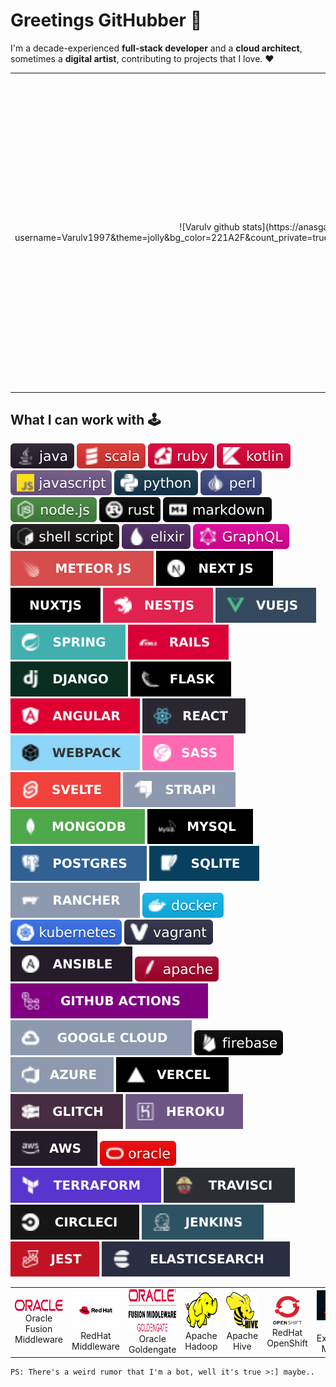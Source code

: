 <h1>Greetings GitHubber 🏮</h1>

I'm a decade-experienced **full-stack developer** and a **cloud architect**, sometimes a **digital artist**, contributing to projects that I love. :heart:<br/>
<table>
<tr>
<td align="center" width="60%">
![Varulv github stats](https://anasgamrani.vercel.app/api?username=Varulv1997&theme=jolly&bg_color=221A2F&count_private=true&title_color=E81248&include_all_commits&show_icons=true)
</td>
<td align="left">
<h2>Where to find me <img src="https://github.com/Varulv1997/Varulv1997/raw/master/stay_away_from_me_pls_im_peaceful/plsdontkillme.gif" width="58" height="38"/></h2>
<a href="https://discordapp.com/users/293458603967381504">
<img src="https://github.com/Varulv1997/Varulv1997/raw/master/stay_away_from_me_pls_im_peaceful/VARULV5506-%237289DA.svg"/>
</a>
<a href="https://gitlab.com/varulv1997">
<img src="https://github.com/Varulv1997/Varulv1997/raw/master/stay_away_from_me_pls_im_peaceful/gitlab-%23181717.svg"/>
</a>
<a href="https://www.openstack.org/community/members/profile/119833/anas-gamrani">
<img src="https://github.com/Varulv1997/Varulv1997/raw/master/stay_away_from_me_pls_im_peaceful/openstack.svg" width="32" height="32"/>
</a>
<a href="https://pinterest.com/varulv1997">
<img src="https://github.com/Varulv1997/Varulv1997/raw/master/stay_away_from_me_pls_im_peaceful/varulv1997-%23E60023.svg"/>
</a>
<a href="https://svartmaneasyl.slack.com">
<img src="https://github.com/Varulv1997/Varulv1997/raw/master/stay_away_from_me_pls_im_peaceful/Slack-4A154B.svg"/>
</a>
<a href="https://steamcommunity.com/id/varulv1997">
<img src="https://github.com/Varulv1997/Varulv1997/raw/master/stay_away_from_me_pls_im_peaceful/steam-%23000000.svg"/>
</a>
<a href="https://t.me/anas19971">
<img src="https://github.com/Varulv1997/Varulv1997/raw/master/stay_away_from_me_pls_im_peaceful/Telegram-2CA5E0.svg"/>
</a>
<a href="https://www.tumblr.com/blog/view/eigifellrtrevidfyrstahogg">
<img src="https://github.com/Varulv1997/Varulv1997/raw/master/stay_away_from_me_pls_im_peaceful/Tumblr-%2336465D.svg"/>
</a>
<a href="https://twitter.com/Ihmissusi97">
<img src="https://github.com/Varulv1997/Varulv1997/raw/master/stay_away_from_me_pls_im_peaceful/Ihmissusi97-%231DA1F2.svg"/>
</a>
<a href="">
<img src="https://github.com/Varulv1997/Varulv1997/raw/master/stay_away_from_me_pls_im_peaceful/adobe-%23FF0000.svg"/>
</a>
<a href="https://01100001a01101110a01100001a01110011.wordpress.com/">
<img src="https://github.com/Varulv1997/Varulv1997/raw/master/stay_away_from_me_pls_im_peaceful/WordPress-%23117AC9.svg"/>
</a>
<a href="mailto:farahianas5@gmail.com">
<img src="https://github.com/Varulv1997/Varulv1997/raw/master/stay_away_from_me_pls_im_peaceful/Gmail-D14836.svg"/>
</a>
<a href="https://www.reddit.com/user/TheWolf978/">
<img src="https://github.com/Varulv1997/Varulv1997/raw/master/stay_away_from_me_pls_im_peaceful/Reddit-FF4500.svg"/>
</a>
<a href="https://epicgames.com/7253dea3fde2453a8fcc67bc5cb0eac3">
<img src="https://github.com/Varulv1997/Varulv1997/raw/master/stay_away_from_me_pls_im_peaceful/epicgames-%23313131.svg"/>
</a>
<a href="https://bitbucket.org/svartmaneproduksjoner/">
<img src="https://github.com/Varulv1997/Varulv1997/raw/master/stay_away_from_me_pls_im_peaceful/bitbucket-%230047B3.svg"/>
</a>
</td>
</tr> 
</table>
<h2 align="left" id="varulv">What I can work with 🕹️</h2>
<p>
<img src="https://github.com/Varulv1997/Varulv1997/raw/master/stay_away_from_me_pls_im_peaceful/java-%23ED8B00.svg"/>
<img src="https://github.com/Varulv1997/Varulv1997/raw/master/stay_away_from_me_pls_im_peaceful/scala-%23DC322F.svg"/>
<img src="https://github.com/Varulv1997/Varulv1997/raw/master/stay_away_from_me_pls_im_peaceful/ruby-%23CC342D.svg"/>
<img src="https://github.com/Varulv1997/Varulv1997/raw/master/stay_away_from_me_pls_im_peaceful/kotlin-%230095D5.svg"/>
<img src="https://github.com/Varulv1997/Varulv1997/raw/master/stay_away_from_me_pls_im_peaceful/javascript-%23323330.svg"/>
<img src="https://github.com/Varulv1997/Varulv1997/raw/master/stay_away_from_me_pls_im_peaceful/python-%2314354C.svg"/>
<img src="https://github.com/Varulv1997/Varulv1997/raw/master/stay_away_from_me_pls_im_peaceful/perl-%2339457E.svg"/>
<img src="https://github.com/Varulv1997/Varulv1997/raw/master/stay_away_from_me_pls_im_peaceful/node.js-%2343853D.svg"/>
<img src="https://github.com/Varulv1997/Varulv1997/raw/master/stay_away_from_me_pls_im_peaceful/rust-%23000000.svg"/>
<img src="https://github.com/Varulv1997/Varulv1997/raw/master/stay_away_from_me_pls_im_peaceful/markdown-%23000000.svg"/>
<img src="https://github.com/Varulv1997/Varulv1997/raw/master/stay_away_from_me_pls_im_peaceful/shell_script-%23121011.svg"/>
<img src="https://github.com/Varulv1997/Varulv1997/raw/master/stay_away_from_me_pls_im_peaceful/elixir-%234B275F.svg"/>
<img src="https://github.com/Varulv1997/Varulv1997/raw/master/stay_away_from_me_pls_im_peaceful/-GraphQL-E10098.svg"/
<img src="https://github.com/Varulv1997/Varulv1997/raw/master/stay_away_from_me_pls_im_peaceful/express.js-%23404d59.svg"/>
<img src="https://github.com/Varulv1997/Varulv1997/raw/master/stay_away_from_me_pls_im_peaceful/meteorjs-%23d74c4c.svg"/>
<img src="https://github.com/Varulv1997/Varulv1997/raw/master/stay_away_from_me_pls_im_peaceful/nextjs-%23000000.svg"/>
<img src="https://github.com/Varulv1997/Varulv1997/raw/master/stay_away_from_me_pls_im_peaceful/NuxtJS-black.svg"/>
<img src="https://github.com/Varulv1997/Varulv1997/raw/master/stay_away_from_me_pls_im_peaceful/nestjs-%23E0234E.svg"/>
<img src="https://github.com/Varulv1997/Varulv1997/raw/master/stay_away_from_me_pls_im_peaceful/vuejs-%2335495e.svg"/>
<img src="https://github.com/Varulv1997/Varulv1997/raw/master/stay_away_from_me_pls_im_peaceful/spring-%236DB33F.svg"/>
<img src="https://github.com/Varulv1997/Varulv1997/raw/master/stay_away_from_me_pls_im_peaceful/rails-%23CC0000.svg"/>
<img src="https://github.com/Varulv1997/Varulv1997/raw/master/stay_away_from_me_pls_im_peaceful/django-%23092E20.svg"/>
<img src="https://github.com/Varulv1997/Varulv1997/raw/master/stay_away_from_me_pls_im_peaceful/flask-%23000.svg"/>
<img src="https://github.com/Varulv1997/Varulv1997/raw/master/stay_away_from_me_pls_im_peaceful/angular-%23DD0031.svg"/>
<img src="https://github.com/Varulv1997/Varulv1997/raw/master/stay_away_from_me_pls_im_peaceful/react-%2320232a.svg"/>
<img src="https://github.com/Varulv1997/Varulv1997/raw/master/stay_away_from_me_pls_im_peaceful/webpack-%238DD6F9.svg"/>
<img src="https://github.com/Varulv1997/Varulv1997/raw/master/stay_away_from_me_pls_im_peaceful/SASS-hotpink.svg"/>
<img src="https://github.com/Varulv1997/Varulv1997/raw/master/stay_away_from_me_pls_im_peaceful/svelte-%23f1413d.svg"/>
<img src="https://github.com/Varulv1997/Varulv1997/raw/master/stay_away_from_me_pls_im_peaceful/strapi-%232E7EEA.svg"/>
<img src="https://github.com/Varulv1997/Varulv1997/raw/master/stay_away_from_me_pls_im_peaceful/MongoDB-%234ea94b.svg"/>
<img src="https://github.com/Varulv1997/Varulv1997/raw/master/stay_away_from_me_pls_im_peaceful/mysql-%2300f.svg"/>
<img src="https://github.com/Varulv1997/Varulv1997/raw/master/stay_away_from_me_pls_im_peaceful/postgres-%23316192.svg"/>
<img src="https://github.com/Varulv1997/Varulv1997/raw/master/stay_away_from_me_pls_im_peaceful/sqlite-%2307405e.svg"/>
<img src="https://github.com/Varulv1997/Varulv1997/raw/master/stay_away_from_me_pls_im_peaceful/rancher-%230075A8.svg"/>
<img src="https://github.com/Varulv1997/Varulv1997/raw/master/stay_away_from_me_pls_im_peaceful/docker-%230db7ed.svg"/>
<img src="https://github.com/Varulv1997/Varulv1997/raw/master/stay_away_from_me_pls_im_peaceful/kubernetes-%23326ce5.svg"/>
<img src="https://github.com/Varulv1997/Varulv1997/raw/master/stay_away_from_me_pls_im_peaceful/vagrant-%231563FF.svg"/>
<img src="https://github.com/Varulv1997/Varulv1997/raw/master/stay_away_from_me_pls_im_peaceful/ansible-%231A1918.svg"/>
<img src="https://github.com/Varulv1997/Varulv1997/raw/master/stay_away_from_me_pls_im_peaceful/apache-%23D42029.svg"/>
<img src="https://github.com/Varulv1997/Varulv1997/raw/master/stay_away_from_me_pls_im_peaceful/githubactions-%232671E5.svg"/>
<img src="https://github.com/Varulv1997/Varulv1997/raw/master/stay_away_from_me_pls_im_peaceful/GoogleCloud-%234285F4.svg"/>
<img src="https://github.com/Varulv1997/Varulv1997/raw/master/stay_away_from_me_pls_im_peaceful/firebase-%23039BE5.svg"/>
<img src="https://github.com/Varulv1997/Varulv1997/raw/master/stay_away_from_me_pls_im_peaceful/azure-%230072C6.svg"/>
<img src="https://github.com/Varulv1997/Varulv1997/raw/master/stay_away_from_me_pls_im_peaceful/vercel-%23000000.svg"/>
<img src="https://github.com/Varulv1997/Varulv1997/raw/master/stay_away_from_me_pls_im_peaceful/glitch-%233333FF.svg"/>
<img src="https://github.com/Varulv1997/Varulv1997/raw/master/stay_away_from_me_pls_im_peaceful/heroku-%23430098.svg"/>
<img src="https://github.com/Varulv1997/Varulv1997/raw/master/stay_away_from_me_pls_im_peaceful/AWS-%23FF9900.svg"/>
<img src="https://github.com/Varulv1997/Varulv1997/raw/master/stay_away_from_me_pls_im_peaceful/oracle-%23F00000.svg"/>
<img src="https://github.com/Varulv1997/Varulv1997/raw/master/stay_away_from_me_pls_im_peaceful/terraform-%235835CC.svg"/>
<img src="https://github.com/Varulv1997/Varulv1997/raw/master/stay_away_from_me_pls_im_peaceful/travisci-%232B2F33.svg"/>
<img src="https://github.com/Varulv1997/Varulv1997/raw/master/stay_away_from_me_pls_im_peaceful/CIRCLECI-%23161616.svg"/>
<img src="https://github.com/Varulv1997/Varulv1997/raw/master/stay_away_from_me_pls_im_peaceful/jenkins-%232C5263.svg"/>
<img src="https://github.com/Varulv1997/Varulv1997/raw/master/stay_away_from_me_pls_im_peaceful/-jest-%23C21325.svg"/>
<img src="https://github.com/Varulv1997/Varulv1997/raw/master/stay_away_from_me_pls_im_peaceful/-ElasticSearch-005571.svg"/>
</p>
<table>
<tr>
<td align="center"  width="96">
<img src="https://github.com/Varulv1997/Varulv1997/raw/master/stay_away_from_me_pls_im_peaceful/oracle.svg" width="108" height="18" alt="Oracle Fusion Middleware" />
<br>Oracle Fusion Middleware
</td>
<td align="center" width="96">
<img src="https://github.com/Varulv1997/Varulv1997/raw/master/stay_away_from_me_pls_im_peaceful/redhat.svg" width="188" height="58" alt="RedHat Middleware" />
<br>RedHat Middleware
</td>
<td align="center"  width="96">
<img src="https://github.com/Varulv1997/Varulv1997/raw/master/stay_away_from_me_pls_im_peaceful/oracle-fm.svg" width="78" height="68" alt="Oracle Goldengate" />
<br>Oracle Goldengate
</td>
<td align="center" width="96">
<img src="https://github.com/Varulv1997/Varulv1997/raw/master/stay_away_from_me_pls_im_peaceful/hadoop.svg" width="188" height="58" alt="Apache Hadoop" />
<br>Apache Hadoop
</td>
<td align="center" width="96">
<img src="https://github.com/Varulv1997/Varulv1997/raw/master/stay_away_from_me_pls_im_peaceful/hive.svg" width="68" height="58" alt="Apache Hive" />
<br>Apache Hive
</td>
<td align="center" width="96">
<img src="https://github.com/Varulv1997/Varulv1997/raw/master/stay_away_from_me_pls_im_peaceful/open_shift.svg" width="48" height="48" alt="RedHat OpenShift" />
<br>RedHat OpenShift
</td>
<td align="center" width="96">
<img src="https://github.com/Varulv1997/Varulv1997/raw/master/stay_away_from_me_pls_im_peaceful/adobeexperiencemanager.svg" width="88" height="48" alt="Adobe Experience Manager" />
<br>Adobe Experience Manager
</td>    
</tr>
</table>

<!--START_SECTION:helpkeepmylawnmowed-->
```
PS: There's a weird rumor that I'm a bot, well it's true >:] maybe.. 
```
<!--END_SECTION:helpkeepmylawnmowed-->
